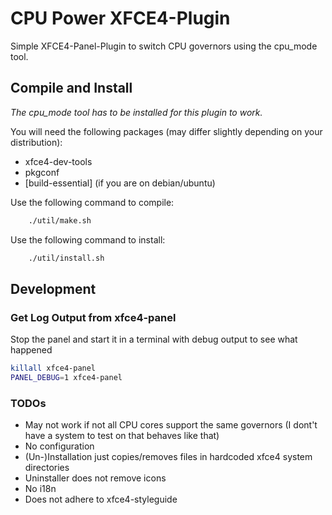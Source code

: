 # CPU Power XFCE4-Plugin

Simple XFCE4-Panel-Plugin to switch CPU governors using the cpu_mode tool.

## Compile and Install

*The cpu_mode tool has to be installed for this plugin to work.*

You will need the following packages (may differ slightly depending on your distribution):

- xfce4-dev-tools
- pkgconf
- [build-essential] (if you are on debian/ubuntu)

Use the following command to compile:

```sh
    ./util/make.sh
```

Use the following command to install:

```sh
    ./util/install.sh
```

## Development

### Get Log Output from xfce4-panel

Stop the panel and start it in a terminal with debug output to see what happened

```sh
killall xfce4-panel 
PANEL_DEBUG=1 xfce4-panel
```

### TODOs

- May not work if not all CPU cores support the same governors (I dont't have a system to test on that behaves like that)
- No configuration
- (Un-)Installation just copies/removes files in hardcoded xfce4 system directories
- Uninstaller does not remove icons
- No i18n
- Does not adhere to xfce4-styleguide
